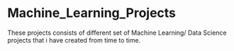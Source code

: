 # Machine_Learning_Projects

These projects consists of different set of Machine Learning/ Data Science projects that i have created from time to time.
